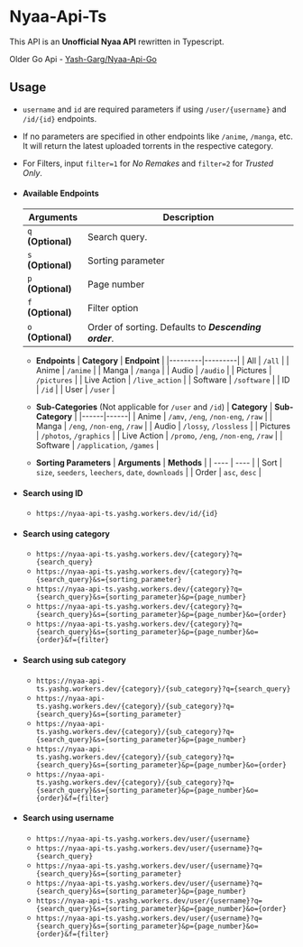 # Nyaa-Api-Ts

This API is an **Unofficial Nyaa API** rewritten in Typescript.

Older Go Api - [Yash-Garg/Nyaa-Api-Go](https://github.com/Yash-Garg/Nyaa-Api-Go)

## Usage

- `username` and `id` are required parameters if using `/user/{username}` and `/id/{id}` endpoints.

- If no parameters are specified in other endpoints like `/anime`, `/manga`, etc. It will return the latest uploaded torrents in the respective category.

- For Filters, input `filter=1` for _No Remakes_ and `filter=2` for _Trusted Only_.

- #### Available Endpoints

  | **Arguments**      | **Description**                                       |
  | ------------------ | ----------------------------------------------------- |
  | `q` **(Optional)** | Search query.                                         |
  | `s` **(Optional)** | Sorting parameter                                     |
  | `p` **(Optional)** | Page number                                           |
  | `f` **(Optional)** | Filter option                                         |
  | `o` **(Optional)** | Order of sorting. Defaults to **_Descending order_**. |

  - **Endpoints**
    | **Category** | **Endpoint** |
    |---------|---------|
    | All | `/all` |
    | Anime | `/anime` |
    | Manga | `/manga` |
    | Audio | `/audio` |
    | Pictures | `/pictures` |
    | Live Action | `/live_action` |
    | Software | `/software` |
    | ID | `/id` |
    | User | `/user` |

  - **Sub-Categories** (Not applicable for `/user` and `/id`)
    | **Category** | **Sub-Category** |
    |------|------|
    | Anime | `/amv`, `/eng`, `/non-eng`, `/raw` |
    | Manga | `/eng`, `/non-eng`, `/raw` |
    | Audio | `/lossy`, `/lossless` |
    | Pictures | `/photos`, `/graphics` |
    | Live Action | `/promo`, `/eng`, `/non-eng`, `/raw` |
    | Software | `/application`, `/games` |

  - **Sorting Parameters**
    | **Arguments** | **Methods** |
    | ---- | ---- |
    | Sort | `size`, `seeders`, `leechers`, `date`, `downloads` |
    | Order | `asc`, `desc` |

- #### Search using ID

  - `https://nyaa-api-ts.yashg.workers.dev/id/{id}`

- #### Search using category

  - `https://nyaa-api-ts.yashg.workers.dev/{category}?q={search_query}`
  - `https://nyaa-api-ts.yashg.workers.dev/{category}?q={search_query}&s={sorting_parameter}`
  - `https://nyaa-api-ts.yashg.workers.dev/{category}?q={search_query}&s={sorting_parameter}&p={page_number}`
  - `https://nyaa-api-ts.yashg.workers.dev/{category}?q={search_query}&s={sorting_parameter}&p={page_number}&o={order}`
  - `https://nyaa-api-ts.yashg.workers.dev/{category}?q={search_query}&s={sorting_parameter}&p={page_number}&o={order}&f={filter}`

- #### Search using sub category

  - `https://nyaa-api-ts.yashg.workers.dev/{category}/{sub_category}?q={search_query}`
  - `https://nyaa-api-ts.yashg.workers.dev/{category}/{sub_category}?q={search_query}&s={sorting_parameter}`
  - `https://nyaa-api-ts.yashg.workers.dev/{category}/{sub_category}?q={search_query}&s={sorting_parameter}&p={page_number}`
  - `https://nyaa-api-ts.yashg.workers.dev/{category}/{sub_category}?q={search_query}&s={sorting_parameter}&p={page_number}&o={order}`
  - `https://nyaa-api-ts.yashg.workers.dev/{category}/{sub_category}?q={search_query}&s={sorting_parameter}&p={page_number}&o={order}&f={filter}`

- #### Search using username
  - `https://nyaa-api-ts.yashg.workers.dev/user/{username}`
  - `https://nyaa-api-ts.yashg.workers.dev/user/{username}?q={search_query}`
  - `https://nyaa-api-ts.yashg.workers.dev/user/{username}?q={search_query}&s={sorting_parameter}`
  - `https://nyaa-api-ts.yashg.workers.dev/user/{username}?q={search_query}&s={sorting_parameter}&p={page_number}`
  - `https://nyaa-api-ts.yashg.workers.dev/user/{username}?q={search_query}&s={sorting_parameter}&p={page_number}&o={order}`
  - `https://nyaa-api-ts.yashg.workers.dev/user/{username}?q={search_query}&s={sorting_parameter}&p={page_number}&o={order}&f={filter}`
